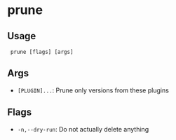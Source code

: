 #  prune
## Usage
```
 prune [flags] [args]
```
## Args
- `[PLUGIN]...`: Prune only versions from these plugins
## Flags
- `-n,--dry-run`: Do not actually delete anything
